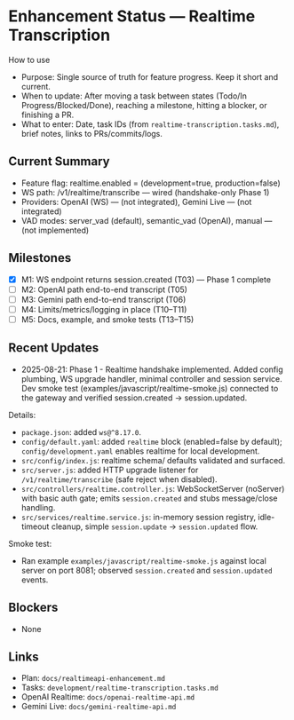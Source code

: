 # Enhancement Status — Realtime Transcription

How to use
- Purpose: Single source of truth for feature progress. Keep it short and current.
- When to update: After moving a task between states (Todo/In Progress/Blocked/Done), reaching a milestone, hitting a blocker, or finishing a PR.
- What to enter: Date, task IDs (from `realtime-transcription.tasks.md`), brief notes, links to PRs/commits/logs.

## Current Summary
- Feature flag: realtime.enabled = (development=true, production=false)
- WS path: /v1/realtime/transcribe — wired (handshake-only Phase 1)
- Providers: OpenAI (WS) — (not integrated), Gemini Live — (not integrated)
- VAD modes: server_vad (default), semantic_vad (OpenAI), manual — (not implemented)

## Milestones
- [x] M1: WS endpoint returns session.created (T03) — Phase 1 complete
- [ ] M2: OpenAI path end-to-end transcript (T05)
- [ ] M3: Gemini path end-to-end transcript (T06)
- [ ] M4: Limits/metrics/logging in place (T10–T11)
- [ ] M5: Docs, example, and smoke tests (T13–T15)

## Recent Updates
- 2025-08-21: Phase 1 - Realtime handshake implemented. Added config plumbing, WS upgrade handler, minimal controller and session service. Dev smoke test (examples/javascript/realtime-smoke.js) connected to the gateway and verified session.created → session.updated.

Details:
- `package.json`: added `ws@^8.17.0`.
- `config/default.yaml`: added `realtime` block (enabled=false by default); `config/development.yaml` enables realtime for local development.
- `src/config/index.js`: realtime schema/ defaults validated and surfaced.
- `src/server.js`: added HTTP upgrade listener for `/v1/realtime/transcribe` (safe reject when disabled).
- `src/controllers/realtime.controller.js`: WebSocketServer (noServer) with basic auth gate; emits `session.created` and stubs message/close handling.
- `src/services/realtime.service.js`: in-memory session registry, idle-timeout cleanup, simple `session.update` → `session.updated` flow.

Smoke test:
- Ran example `examples/javascript/realtime-smoke.js` against local server on port 8081; observed `session.created` and `session.updated` events.

## Blockers
- None

## Links
- Plan: `docs/realtimeapi-enhancement.md`
- Tasks: `development/realtime-transcription.tasks.md`
- OpenAI Realtime: `docs/openai-realtime-api.md`
- Gemini Live: `docs/gemini-realtime-api.md`
